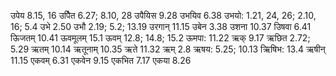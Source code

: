 उपेय 8.15, 16 उपैित 6.27; 8.10, 28 उपैयिस 9.28 उभयिव 6.38 उभयो: 1.21, 24, 26; 2.10, 16; 5.4 उभे 2.50 उभौ 2.19; 5.2; 13.19 उरगान् 11.15 उबेन 3.38 उशना 10.37 उिषवा 6.41 ऊिजतम् 10.41 ऊवमूलम् 15.1 ऊवम् 12.8; 14.8; 15.2 ऊमपा: 11.22 ऋक् 9.17 ऋछित 2.72; 5.29 ऋतम् 10.14 ऋतूनाम् 10.35 ऋते 11.32 ऋम् 2.8 ऋषय: 5.25; 10.13 ऋिषिभ: 13.4 ऋषीन् 11.15 एकवम् 6.31 एकवेन 9.15 एकभित 7.17 एकया 8.26